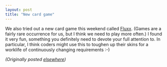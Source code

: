```yaml
---
layout: post
title: "New card game"
---
```




<p>We also tried out a new card game this weekend called <a href="http://www.wunderland.com/LooneyLabs/Fluxx/Default.html">Fluxx</a>. (Games are a fairly rare occurrence for us, but I think we need to play more often.) I found it very fun, something you definitely need to devote your full attention to. In particular, I think coders might use this to toughen up their skins for a worklife of continuously changing requirements :-)</p>

<p>
<p><em>(Originally posted <a href="http://use.perl.org/~lachoy/journal/5249">elsewhere</a>)</em></p>



